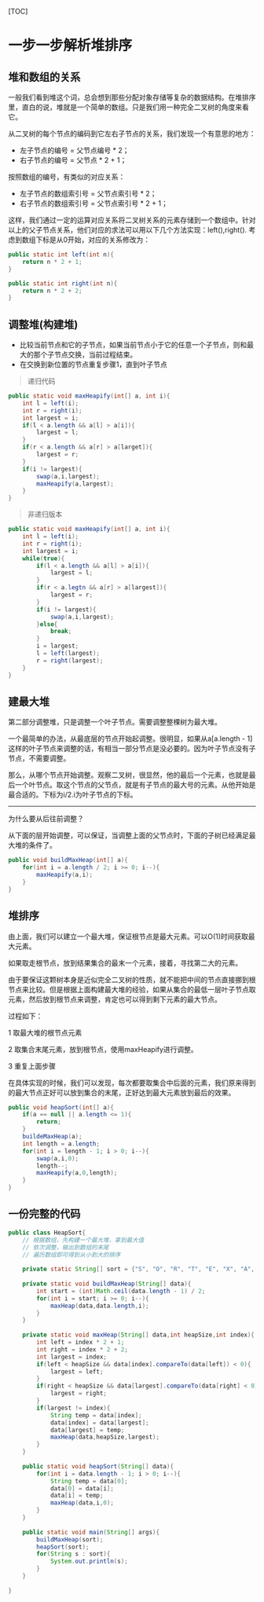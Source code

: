 [TOC]
# 一步一步解析堆排序

## 堆和数组的关系
一般我们看到堆这个词，总会想到那些分配对象存储等复杂的数据结构。在堆排序里，直白的说，堆就是一个简单的数组。只是我们用一种完全二叉树的角度来看它。

从二叉树的每个节点的编码到它左右子节点的关系，我们发现一个有意思的地方：
- 左子节点的编号 = 父节点编号 * 2；
- 右子节点的编号 = 父节点 * 2 + 1；

按照数组的编号，有类似的对应关系：
- 左子节点的数组索引号 = 父节点索引号 * 2；
- 右子节点的数组索引号 = 父节点索引号 * 2 + 1；

这样，我们通过一定的运算对应关系将二叉树关系的元素存储到一个数组中。针对以上的父子节点关系，他们对应的求法可以用以下几个方法实现：left(),right().
考虑到数组下标是从0开始，对应的关系修改为：
```java
public static int left(int n){
    return n * 2 + 1;
}
```

```java
public static int right(int n){
    return n * 2 + 2;
}
```
## 调整堆(构建堆)
- 比较当前节点和它的子节点，如果当前节点小于它的任意一个子节点，则和最大的那个子节点交换，当前过程结束。
- 在交换到新位置的节点重复步骤1，直到叶子节点

>递归代码
```java
public static void maxHeapify(int[] a, int i){
    int l = left(i);
    int r = right(i);
    int largest = i;
    if(l < a.length && a[l] > a[i]){
        largest = l;
    }
    if(r < a.length && a[r] > a[larget]){
        largest = r;
    }
    if(i != largest){
        swap(a,i,largest);
        maxHeapify(a,largest);
    }
}
```
>非递归版本
```java
public static void maxHeapify(int[] a, int i){
    int l = left(i);
    int r = right(i);
    int largest = i;
    while(true){
        if(l < a.length && a[l] > a[i]){
            largest = l;
        }
        if(r < a.legtn && a[r] > a[largest]){
            largest = r;
        }
        if(i != largest){
            swap(a,i,largest);
        }else{
            break;
        }
        i = largest;
        l = left(largest);
        r = right(largest);
    }
}
```

## 建最大堆

第二部分调整堆，只是调整一个叶子节点。需要调整整棵树为最大堆。

一个最简单的办法，从最底层的节点开始起调整。很明显，如果从a[a.length - 1]这样的叶子节点来调整的话，有相当一部分节点是没必要的。因为叶子节点没有子节点，不需要调整。

那么，从哪个节点开始调整。观察二叉树，很显然，他的最后一个元素，也就是最后一个叶节点。取这个节点的父节点，就是有子节点的最大号的元素。从他开始是最合适的。下标为i/2.i为叶子节点的下标。

---

为什么要从后往前调整？

从下面的层开始调整，可以保证，当调整上面的父节点时，下面的子树已经满足最大堆的条件了。

```java
public void buildMaxHeap(int[] a){
    for(int i = a.length / 2; i >= 0; i--){
        maxHeapify(a,i);
    }
}
```

## 堆排序

由上面，我们可以建立一个最大堆，保证根节点是最大元素。可以O(1)时间获取最大元素。

如果取走根节点，放到结果集合的最末一个元素，接着，寻找第二大的元素。

由于要保证这颗树本身是近似完全二叉树的性质，就不能把中间的节点直接挪到根节点来比较。但是根据上面构建最大堆的经验，如果从集合的最低一层叶子节点取元素，然后放到根节点来调整，肯定也可以得到剩下元素的最大节点。

过程如下：

1 取最大堆的根节点元素

2 取集合末尾元素，放到根节点，使用maxHeapify进行调整。

3 重复上面步骤

在具体实现的时候，我们可以发现，每次都要取集合中后面的元素，我们原来得到的最大节点正好可以放到集合的末尾，正好达到最大元素放到最后的效果。

```java
public void heapSort(int[] a){
    if(a == null || a.length <= 1){
        return;
    }
    buildeMaxHeap(a);
    int length = a.length;
    for(int i = length - 1; i > 0; i--){
        swap(a,i,0);
        length--;
        maxHeapify(a,0,length);
    }
}
```

## 一份完整的代码

```java
public class HeapSort{
    // 根据数组，先构建一个最大堆，拿到最大值
    // 依次调整，输出到数组的末尾
    // 遍历数组即可得到从小到大的排序
    
    private static String[] sort = {"S", "O", "R", "T", "E", "X", "A", "M", "P", "L", "E"};
    
    private static void buildMaxHeap(String[] data){
        int start = (int)Math.ceil(data.length - 1) / 2;
        for(int i = start; i >= 0; i--){
            maxHeap(data,data.length,i);
        }
    }
    
    private static void maxHeap(String[] data,int heapSize,int index){
        int left = index * 2 + 1;
        int right = index * 2 + 2;
        int largest = index;
        if(left < heapSize && data[index].compareTo(data[left]) < 0){
            largest = left;
        }
        if(right < heapSize && data[largest].compareTo(data[right] < 0)){
            largest = right;
        }
        if(largest != index){
            String temp = data[index];
            data[index] = data[largest];
            data[largest] = temp;
            maxHeap(data,heapSize,largest);
        }
    }
    
    public static void heapSort(String[] data){
        for(int i = data.length - 1; i > 0; i--){
            String temp = data[0];
            data[0] = data[i];
            data[i] = temp;
            maxHeap(data,i,0);
        }
    }
    
    public static void main(String[] args){
        buildMaxHeap(sort);
        heapSort(sort);
        for(String s : sort){
            System.out.println(s);
        }
    }
    
}
```




































